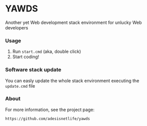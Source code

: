 # YAWDS

Another yet Web development stack environment for unlucky Web developers

### Usage

1. Run `start.cmd` (aka, double click)
2. Start coding!

### Software stack update

You can easly update the whole stack environment executing the `update.cmd` file

### About

For more information, see the project page:

```
https://github.com/adesisnetlife/yawds
```